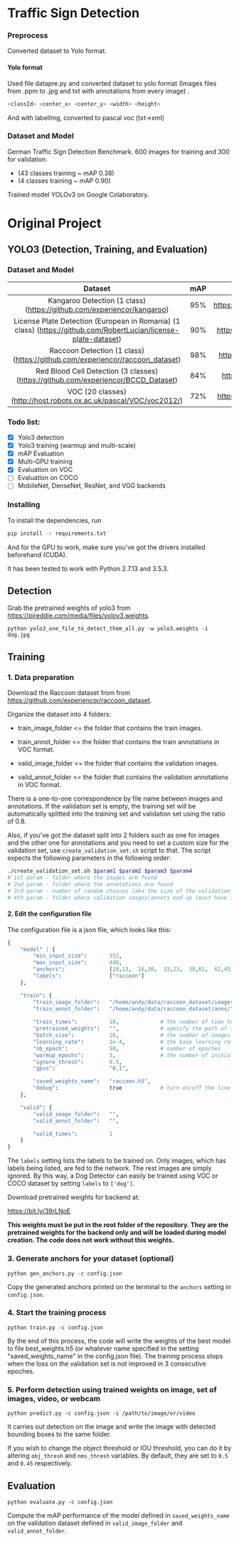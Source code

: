 # Traffic Sign Detection

### Preprocess
Converted dataset to Yolo format. 

#### Yolo format
Used file datapre.py and converted dataset to yolo format (Images files from .ppm to .jpg and txt with annotations from every image) .
```python
<classId> <center_x> <center_y> <width> <height>
```
And with labelImg, converted to pascal voc (txt->xml)


### Dataset and Model
German Traffic Sign Detection Benchmark. 600 images for training and 300 for validation. 
- (43 classes training ~ mAP 0.38)
- (4 classes training ~ mAP 0.90)

Trained model YOLOv3 on Google Colaboratory.


# 

# Original Project

## YOLO3 (Detection, Training, and Evaluation)

### Dataset and Model

Dataset | mAP | Demo | Config | Model
:---:|:---:|:---:|:---:|:---:
Kangaroo Detection (1 class) (https://github.com/experiencor/kangaroo) | 95% | https://youtu.be/URO3UDHvoLY | check zoo | https://bit.ly/39rLNoE
License Plate Detection (European in Romania) (1 class) (https://github.com/RobertLucian/license-plate-dataset) | 90% | https://youtu.be/HrqzIXFVCRo | check zoo | https://bit.ly/2tIpvPl
Raccoon Detection (1 class) (https://github.com/experiencor/raccoon_dataset) | 98% | https://youtu.be/lxLyLIL7OsU | check zoo | https://bit.ly/39rLNoE
Red Blood Cell Detection (3 classes) (https://github.com/experiencor/BCCD_Dataset) | 84% | https://imgur.com/a/uJl2lRI | check zoo | https://bit.ly/39rLNoE
VOC (20 classes) (http://host.robots.ox.ac.uk/pascal/VOC/voc2012/) | 72% | https://youtu.be/0RmOI6hcfBI | check zoo | https://bit.ly/39rLNoE

### Todo list:
- [x] Yolo3 detection
- [x] Yolo3 training (warmup and multi-scale)
- [x] mAP Evaluation
- [x] Multi-GPU training
- [x] Evaluation on VOC
- [ ] Evaluation on COCO
- [ ] MobileNet, DenseNet, ResNet, and VGG backends

### Installing

To install the dependencies, run
```bash
pip install -r requirements.txt
```
And for the GPU to work, make sure you've got the drivers installed beforehand (CUDA).

It has been tested to work with Python 2.7.13 and 3.5.3.

## Detection

Grab the pretrained weights of yolo3 from https://pjreddie.com/media/files/yolov3.weights.

```python yolo3_one_file_to_detect_them_all.py -w yolo3.weights -i dog.jpg``` 

## Training

### 1. Data preparation 

Download the Raccoon dataset from from https://github.com/experiencor/raccoon_dataset.

Organize the dataset into 4 folders:

+ train_image_folder <= the folder that contains the train images.

+ train_annot_folder <= the folder that contains the train annotations in VOC format.

+ valid_image_folder <= the folder that contains the validation images.

+ valid_annot_folder <= the folder that contains the validation annotations in VOC format.
    
There is a one-to-one correspondence by file name between images and annotations. If the validation set is empty, the training set will be automatically splitted into the training set and validation set using the ratio of 0.8.

Also, if you've got the dataset split into 2 folders such as one for images and the other one for annotations and you need to set a custom size for the validation set, use `create_validation_set.sh` script to that. The script expects the following parameters in the following order:
```bash
./create_validation_set.sh $param1 $param2 $param3 $param4
# 1st param - folder where the images are found
# 2nd param - folder where the annotations are found
# 3rd param - number of random choices (aka the size of the validation set in absolute value)
# 4th param - folder where validation images/annots end up (must have images/annots folders inside the given directory as the 4th param)
```

#### 2. Edit the configuration file
The configuration file is a json file, which looks like this:

```python
{
    "model" : {
        "min_input_size":       352,
        "max_input_size":       448,
        "anchors":              [10,13,  16,30,  33,23,  30,61,  62,45,  59,119,  116,90,  156,198,  373,326],
        "labels":               ["raccoon"]
    },

    "train": {
        "train_image_folder":   "/home/andy/data/raccoon_dataset/images/",
        "train_annot_folder":   "/home/andy/data/raccoon_dataset/anns/",      
          
        "train_times":          10,             # the number of time to cycle through the training set, useful for small datasets
        "pretrained_weights":   "",             # specify the path of the pretrained weights, but it's fine to start from scratch
        "batch_size":           16,             # the number of images to read in each batch
        "learning_rate":        1e-4,           # the base learning rate of the default Adam rate scheduler
        "nb_epoch":             50,             # number of epoches
        "warmup_epochs":        3,              # the number of initial epochs during which the sizes of the 5 boxes in each cell is forced to match the sizes of the 5 anchors, this trick seems to improve precision emperically
        "ignore_thresh":        0.5,
        "gpus":                 "0,1",

        "saved_weights_name":   "raccoon.h5",
        "debug":                true            # turn on/off the line that prints current confidence, position, size, class losses and recall
    },

    "valid": {
        "valid_image_folder":   "",
        "valid_annot_folder":   "",

        "valid_times":          1
    }
}

```

The ```labels``` setting lists the labels to be trained on. Only images, which has labels being listed, are fed to the network. The rest images are simply ignored. By this way, a Dog Detector can easily be trained using VOC or COCO dataset by setting ```labels``` to ```['dog']```.

Download pretrained weights for backend at:

https://bit.ly/39rLNoE

**This weights must be put in the root folder of the repository. They are the pretrained weights for the backend only and will be loaded during model creation. The code does not work without this weights.**

### 3. Generate anchors for your dataset (optional)

`python gen_anchors.py -c config.json`

Copy the generated anchors printed on the terminal to the ```anchors``` setting in ```config.json```.

### 4. Start the training process

`python train.py -c config.json`

By the end of this process, the code will write the weights of the best model to file best_weights.h5 (or whatever name specified in the setting "saved_weights_name" in the config.json file). The training process stops when the loss on the validation set is not improved in 3 consecutive epoches.

### 5. Perform detection using trained weights on image, set of images, video, or webcam
`python predict.py -c config.json -i /path/to/image/or/video`

It carries out detection on the image and write the image with detected bounding boxes to the same folder.

If you wish to change the object threshold or IOU threshold, you can do it by altering `obj_thresh` and `nms_thresh` variables. By default, they are set to `0.5` and `0.45` respectively.

## Evaluation

`python evaluate.py -c config.json`

Compute the mAP performance of the model defined in `saved_weights_name` on the validation dataset defined in `valid_image_folder` and `valid_annot_folder`.
